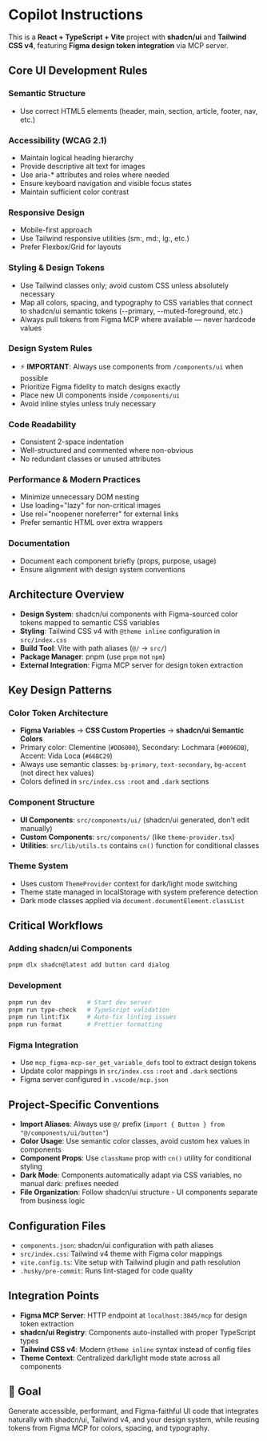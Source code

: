 # Copilot Instructions

This is a **React + TypeScript + Vite** project with **shadcn/ui** and **Tailwind CSS v4**, featuring **Figma design token integration** via MCP server.

## Core UI Development Rules

### Semantic Structure

- Use correct HTML5 elements (header, main, section, article, footer, nav, etc.)

### Accessibility (WCAG 2.1)

- Maintain logical heading hierarchy
- Provide descriptive alt text for images
- Use aria-\* attributes and roles where needed
- Ensure keyboard navigation and visible focus states
- Maintain sufficient color contrast

### Responsive Design

- Mobile-first approach
- Use Tailwind responsive utilities (sm:, md:, lg:, etc.)
- Prefer Flexbox/Grid for layouts

### Styling & Design Tokens

- Use Tailwind classes only; avoid custom CSS unless absolutely necessary
- Map all colors, spacing, and typography to CSS variables that connect to shadcn/ui semantic tokens (--primary, --muted-foreground, etc.)
- Always pull tokens from Figma MCP where available — never hardcode values

### Design System Rules

- ⚡ **IMPORTANT**: Always use components from `/components/ui` when possible
- Prioritize Figma fidelity to match designs exactly
- Place new UI components inside `/components/ui`
- Avoid inline styles unless truly necessary

### Code Readability

- Consistent 2-space indentation
- Well-structured and commented where non-obvious
- No redundant classes or unused attributes

### Performance & Modern Practices

- Minimize unnecessary DOM nesting
- Use loading="lazy" for non-critical images
- Use rel="noopener noreferrer" for external links
- Prefer semantic HTML over extra wrappers

### Documentation

- Document each component briefly (props, purpose, usage)
- Ensure alignment with design system conventions

## Architecture Overview

- **Design System**: shadcn/ui components with Figma-sourced color tokens mapped to semantic CSS variables
- **Styling**: Tailwind CSS v4 with `@theme inline` configuration in `src/index.css`
- **Build Tool**: Vite with path aliases (`@/` → `src/`)
- **Package Manager**: pnpm (use `pnpm` not `npm`)
- **External Integration**: Figma MCP server for design token extraction

## Key Design Patterns

### Color Token Architecture

- **Figma Variables** → **CSS Custom Properties** → **shadcn/ui Semantic Colors**
- Primary color: Clementine (`#DD6000`), Secondary: Lochmara (`#0096DB`), Accent: Vida Loca (`#66BC29`)
- Always use semantic classes: `bg-primary`, `text-secondary`, `bg-accent` (not direct hex values)
- Colors defined in `src/index.css` `:root` and `.dark` sections

### Component Structure

- **UI Components**: `src/components/ui/` (shadcn/ui generated, don't edit manually)
- **Custom Components**: `src/components/` (like `theme-provider.tsx`)
- **Utilities**: `src/lib/utils.ts` contains `cn()` function for conditional classes

### Theme System

- Uses custom `ThemeProvider` context for dark/light mode switching
- Theme state managed in localStorage with system preference detection
- Dark mode classes applied via `document.documentElement.classList`

## Critical Workflows

### Adding shadcn/ui Components

```bash
pnpm dlx shadcn@latest add button card dialog
```

### Development

```bash
pnpm run dev          # Start dev server
pnpm run type-check   # TypeScript validation
pnpm run lint:fix     # Auto-fix linting issues
pnpm run format       # Prettier formatting
```

### Figma Integration

- Use `mcp_figma-mcp-ser_get_variable_defs` tool to extract design tokens
- Update color mappings in `src/index.css` `:root` and `.dark` sections
- Figma server configured in `.vscode/mcp.json`

## Project-Specific Conventions

- **Import Aliases**: Always use `@/` prefix (`import { Button } from "@/components/ui/button"`)
- **Color Usage**: Use semantic color classes, avoid custom hex values in components
- **Component Props**: Use `className` prop with `cn()` utility for conditional styling
- **Dark Mode**: Components automatically adapt via CSS variables, no manual dark: prefixes needed
- **File Organization**: Follow shadcn/ui structure - UI components separate from business logic

## Configuration Files

- `components.json`: shadcn/ui configuration with path aliases
- `src/index.css`: Tailwind v4 theme with Figma color mappings
- `vite.config.ts`: Vite setup with Tailwind plugin and path resolution
- `.husky/pre-commit`: Runs lint-staged for code quality

## Integration Points

- **Figma MCP Server**: HTTP endpoint at `localhost:3845/mcp` for design token extraction
- **shadcn/ui Registry**: Components auto-installed with proper TypeScript types
- **Tailwind CSS v4**: Modern `@theme inline` syntax instead of config files
- **Theme Context**: Centralized dark/light mode state across all components

## 🎯 Goal

Generate accessible, performant, and Figma-faithful UI code that integrates naturally with shadcn/ui, Tailwind v4, and your design system, while reusing tokens from Figma MCP for colors, spacing, and typography.

